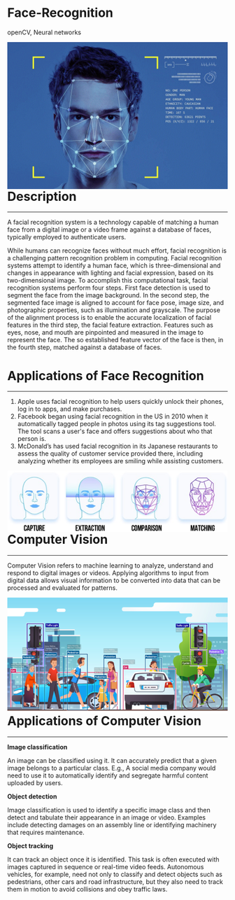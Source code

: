 # Face-Recognition
openCV, Neural networks

<img align="left" alt="Visual Studio Code" width="820px" src="https://github.com/harshithvh/Face-Recognition/blob/main/images/img1.gif" />

# Description

---

A facial recognition system is a technology capable of matching a human face from a digital image or a video frame against a database of faces, typically employed to authenticate users.

While humans can recognize faces without much effort, facial recognition is a challenging pattern recognition problem in computing. Facial recognition systems attempt to identify a human face, which is three-dimensional and changes in appearance with lighting and facial expression, based on its two-dimensional image. To accomplish this computational task, facial recognition systems perform four steps. First face detection is used to segment the face from the image background. In the second step, the segmented face image is aligned to account for face pose, image size, and photographic properties, such as illumination and grayscale. The purpose of the alignment process is to enable the accurate localization of facial features in the third step, the facial feature extraction. Features such as eyes, nose, and mouth are pinpointed and measured in the image to represent the face. The so established feature vector of the face is then, in the fourth step, matched against a database of faces.

# Applications of Face Recognition

---

1. Apple uses facial recognition to help users quickly unlock their phones, log in to apps, and make purchases.
2. Facebook began using facial recognition in the US in 2010 when it automatically tagged people in photos using its tag suggestions tool. The tool scans a user's face and offers suggestions about who that person is.
3. McDonald’s has used facial recognition in its Japanese restaurants to assess the quality of customer service provided there, including analyzing whether its employees are smiling while assisting customers.

<img align="left" alt="Visual Studio Code" width="820px" src="https://github.com/harshithvh/Face-Recognition/blob/main/images/img2.png" />

# Computer Vision

---

Computer Vision refers to machine learning to analyze, understand and respond to digital images or videos. Applying algorithms to input from digital data allows visual information to be converted into data that can be processed and evaluated for patterns. 

<img align="left" alt="Visual Studio Code" width="820px" src="https://github.com/harshithvh/Face-Recognition/blob/main/images/img3.png" />

# Applications of Computer Vision

---

**Image classification** 

An image can be classified using it. It can accurately predict that a given image belongs to a particular class.
E.g., A social media company would need to use it to automatically identify and segregate harmful content uploaded by users.

**Object detection** 

Image classification is used to identify a specific image class and then detect and tabulate their appearance in an image or video. Examples include detecting damages on an assembly line or identifying machinery that requires maintenance.

**Object tracking** 

It can track an object once it is identified. This task is often executed with images captured in sequence or real-time video feeds. Autonomous vehicles, for example, need not only to classify and detect objects such as pedestrians, other cars and road infrastructure, but they also need to track them in motion to avoid collisions and obey traffic laws.

